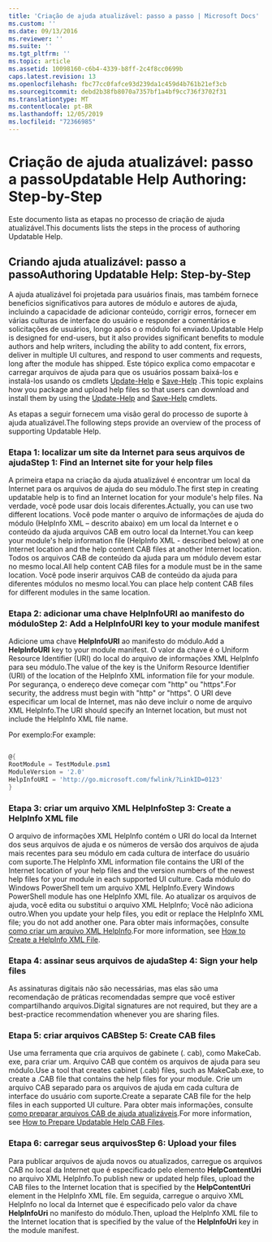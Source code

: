 ```yaml
---
title: 'Criação de ajuda atualizável: passo a passo | Microsoft Docs'
ms.custom: ''
ms.date: 09/13/2016
ms.reviewer: ''
ms.suite: ''
ms.tgt_pltfrm: ''
ms.topic: article
ms.assetid: 10098160-c6b4-4339-b8ff-2c4f8cc0699b
caps.latest.revision: 13
ms.openlocfilehash: fbc77cc0fafce93d239da1c459d4b761b21ef3cb
ms.sourcegitcommit: debd2b38fb8070a7357bf1a4bf9cc736f3702f31
ms.translationtype: MT
ms.contentlocale: pt-BR
ms.lasthandoff: 12/05/2019
ms.locfileid: "72366985"
---
```

# <a name="updatable-help-authoring-step-by-step"></a><span data-ttu-id="05abc-102">Criação de ajuda atualizável: passo a passo</span><span class="sxs-lookup"><span data-stu-id="05abc-102">Updatable Help Authoring: Step-by-Step</span></span>

<span data-ttu-id="05abc-103">Este documento lista as etapas no processo de criação de ajuda atualizável.</span><span class="sxs-lookup"><span data-stu-id="05abc-103">This documents lists the steps in the process of authoring Updatable Help.</span></span>

## <a name="authoring-updatable-help-step-by-step"></a><span data-ttu-id="05abc-104">Criando ajuda atualizável: passo a passo</span><span class="sxs-lookup"><span data-stu-id="05abc-104">Authoring Updatable Help: Step-by-Step</span></span>

<span data-ttu-id="05abc-105">A ajuda atualizável foi projetada para usuários finais, mas também fornece benefícios significativos para autores de módulo e autores de ajuda, incluindo a capacidade de adicionar conteúdo, corrigir erros, fornecer em várias culturas de interface do usuário e responder a comentários e solicitações de usuários, longo após o o módulo foi enviado.</span><span class="sxs-lookup"><span data-stu-id="05abc-105">Updatable Help is designed for end-users, but it also provides significant benefits to module authors and help writers, including the ability to add content, fix errors, deliver in multiple UI cultures, and respond to user comments and requests, long after the module has shipped.</span></span> <span data-ttu-id="05abc-106">Este tópico explica como empacotar e carregar arquivos de ajuda para que os usuários possam baixá-los e instalá-los usando os cmdlets [Update-Help](/powershell/module/Microsoft.PowerShell.Core/Update-Help) e [Save-Help](/powershell/module/Microsoft.PowerShell.Core/Save-Help) .</span><span class="sxs-lookup"><span data-stu-id="05abc-106">This topic explains how you package and upload help files so that users can download and install them by using the [Update-Help](/powershell/module/Microsoft.PowerShell.Core/Update-Help) and [Save-Help](/powershell/module/Microsoft.PowerShell.Core/Save-Help) cmdlets.</span></span>

<span data-ttu-id="05abc-107">As etapas a seguir fornecem uma visão geral do processo de suporte à ajuda atualizável.</span><span class="sxs-lookup"><span data-stu-id="05abc-107">The following steps provide an overview of the process of supporting Updatable Help.</span></span>

### <a name="step-1-find-an-internet-site-for-your-help-files"></a><span data-ttu-id="05abc-108">Etapa 1: localizar um site da Internet para seus arquivos de ajuda</span><span class="sxs-lookup"><span data-stu-id="05abc-108">Step 1: Find an Internet site for your help files</span></span>

<span data-ttu-id="05abc-109">A primeira etapa na criação da ajuda atualizável é encontrar um local da Internet para os arquivos de ajuda do seu módulo.</span><span class="sxs-lookup"><span data-stu-id="05abc-109">The first step in creating updatable help is to find an Internet location for your module's help files.</span></span> <span data-ttu-id="05abc-110">Na verdade, você pode usar dois locais diferentes.</span><span class="sxs-lookup"><span data-stu-id="05abc-110">Actually, you can use two different locations.</span></span> <span data-ttu-id="05abc-111">Você pode manter o arquivo de informações de ajuda do módulo (HelpInfo XML – descrito abaixo) em um local da Internet e o conteúdo da ajuda arquivos CAB em outro local da Internet.</span><span class="sxs-lookup"><span data-stu-id="05abc-111">You can keep your module's help information file (HelpInfo XML - described below) at one Internet location and the help content CAB files at another Internet location.</span></span> <span data-ttu-id="05abc-112">Todos os arquivos CAB de conteúdo da ajuda para um módulo devem estar no mesmo local.</span><span class="sxs-lookup"><span data-stu-id="05abc-112">All help content CAB files for a module must be in the same location.</span></span> <span data-ttu-id="05abc-113">Você pode inserir arquivos CAB de conteúdo da ajuda para diferentes módulos no mesmo local.</span><span class="sxs-lookup"><span data-stu-id="05abc-113">You can place help content CAB files for different modules in the same location.</span></span>

### <a name="step-2-add-a-helpinfouri-key-to-your-module-manifest"></a><span data-ttu-id="05abc-114">Etapa 2: adicionar uma chave HelpInfoURI ao manifesto do módulo</span><span class="sxs-lookup"><span data-stu-id="05abc-114">Step 2: Add a HelpInfoURI key to your module manifest</span></span>

<span data-ttu-id="05abc-115">Adicione uma chave **HelpInfoURI** ao manifesto do módulo.</span><span class="sxs-lookup"><span data-stu-id="05abc-115">Add a **HelpInfoURI** key to your module manifest.</span></span> <span data-ttu-id="05abc-116">O valor da chave é o Uniform Resource Identifier (URI) do local do arquivo de informações XML HelpInfo para seu módulo.</span><span class="sxs-lookup"><span data-stu-id="05abc-116">The value of the key is the Uniform Resource Identifier (URI) of the location of the HelpInfo XML information file for your module.</span></span> <span data-ttu-id="05abc-117">Por segurança, o endereço deve começar com "http" ou "https".</span><span class="sxs-lookup"><span data-stu-id="05abc-117">For security, the address must begin with "http" or "https".</span></span> <span data-ttu-id="05abc-118">O URI deve especificar um local de Internet, mas não deve incluir o nome de arquivo XML HelpInfo.</span><span class="sxs-lookup"><span data-stu-id="05abc-118">The URI should specify an Internet location, but must not include the HelpInfo XML file name.</span></span>

<span data-ttu-id="05abc-119">Por exemplo:</span><span class="sxs-lookup"><span data-stu-id="05abc-119">For example:</span></span>

```powershell

@{
RootModule = TestModule.psm1
ModuleVersion = '2.0'
HelpInfoURI = 'http://go.microsoft.com/fwlink/?LinkID=0123'
}
```

### <a name="step-3-create-a-helpinfo-xml-file"></a><span data-ttu-id="05abc-120">Etapa 3: criar um arquivo XML HelpInfo</span><span class="sxs-lookup"><span data-stu-id="05abc-120">Step 3: Create a HelpInfo XML file</span></span>

<span data-ttu-id="05abc-121">O arquivo de informações XML HelpInfo contém o URI do local da Internet dos seus arquivos de ajuda e os números de versão dos arquivos de ajuda mais recentes para seu módulo em cada cultura de interface do usuário com suporte.</span><span class="sxs-lookup"><span data-stu-id="05abc-121">The HelpInfo XML information file contains the URI of the Internet location of your help files and the version numbers of the newest help files for your module in each supported UI culture.</span></span> <span data-ttu-id="05abc-122">Cada módulo do Windows PowerShell tem um arquivo XML HelpInfo.</span><span class="sxs-lookup"><span data-stu-id="05abc-122">Every Windows PowerShell module has one HelpInfo XML file.</span></span> <span data-ttu-id="05abc-123">Ao atualizar os arquivos de ajuda, você edita ou substitui o arquivo XML HelpInfo; Você não adiciona outro.</span><span class="sxs-lookup"><span data-stu-id="05abc-123">When you update your help files, you edit or replace the HelpInfo XML file; you do not add another one.</span></span> <span data-ttu-id="05abc-124">Para obter mais informações, consulte [como criar um arquivo XML HelpInfo](./how-to-create-a-helpinfo-xml-file.md).</span><span class="sxs-lookup"><span data-stu-id="05abc-124">For more information, see [How to Create a HelpInfo XML File](./how-to-create-a-helpinfo-xml-file.md).</span></span>

### <a name="step-4-sign-your-help-files"></a><span data-ttu-id="05abc-125">Etapa 4: assinar seus arquivos de ajuda</span><span class="sxs-lookup"><span data-stu-id="05abc-125">Step 4: Sign your help files</span></span>

<span data-ttu-id="05abc-126">As assinaturas digitais não são necessárias, mas elas são uma recomendação de práticas recomendadas sempre que você estiver compartilhando arquivos.</span><span class="sxs-lookup"><span data-stu-id="05abc-126">Digital signatures are not required, but they are a best-practice recommendation whenever you are sharing files.</span></span>

### <a name="step-5-create-cab-files"></a><span data-ttu-id="05abc-127">Etapa 5: criar arquivos CAB</span><span class="sxs-lookup"><span data-stu-id="05abc-127">Step 5: Create CAB files</span></span>

<span data-ttu-id="05abc-128">Use uma ferramenta que cria arquivos de gabinete (. cab), como MakeCab. exe, para criar um. Arquivo CAB que contém os arquivos de ajuda para seu módulo.</span><span class="sxs-lookup"><span data-stu-id="05abc-128">Use a tool that creates cabinet (.cab) files, such as MakeCab.exe, to create a .CAB file that contains the help files for your module.</span></span> <span data-ttu-id="05abc-129">Crie um arquivo CAB separado para os arquivos de ajuda em cada cultura de interface do usuário com suporte.</span><span class="sxs-lookup"><span data-stu-id="05abc-129">Create a separate CAB file for the help files in each supported UI culture.</span></span> <span data-ttu-id="05abc-130">Para obter mais informações, consulte [como preparar arquivos CAB de ajuda atualizáveis](./how-to-prepare-updatable-help-cab-files.md).</span><span class="sxs-lookup"><span data-stu-id="05abc-130">For more information, see [How to Prepare Updatable Help CAB Files](./how-to-prepare-updatable-help-cab-files.md).</span></span>

### <a name="step-6-upload-your-files"></a><span data-ttu-id="05abc-131">Etapa 6: carregar seus arquivos</span><span class="sxs-lookup"><span data-stu-id="05abc-131">Step 6: Upload your files</span></span>

<span data-ttu-id="05abc-132">Para publicar arquivos de ajuda novos ou atualizados, carregue os arquivos CAB no local da Internet que é especificado pelo elemento **HelpContentUri** no arquivo XML HelpInfo.</span><span class="sxs-lookup"><span data-stu-id="05abc-132">To publish new or updated help files, upload the CAB files to the Internet location that is specified by the **HelpContentUri** element in the HelpInfo XML file.</span></span> <span data-ttu-id="05abc-133">Em seguida, carregue o arquivo XML HelpInfo no local da Internet que é especificado pelo valor da chave **HelpInfoUri** no manifesto do módulo.</span><span class="sxs-lookup"><span data-stu-id="05abc-133">Then, upload the HelpInfo XML file to the Internet location that is specified by the value of the **HelpInfoUri** key in the module manifest.</span></span>
